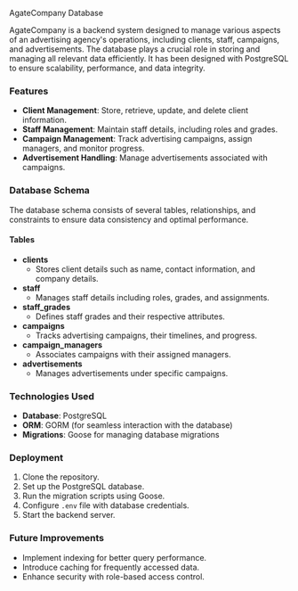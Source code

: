 AgateCompany Database

AgateCompany is a backend system designed to manage various aspects of an advertising agency's operations, including clients, staff, campaigns, and advertisements. The database plays a crucial role in storing and managing all relevant data efficiently. It has been designed with PostgreSQL to ensure scalability, performance, and data integrity.

### Features

- **Client Management**: Store, retrieve, update, and delete client information.
- **Staff Management**: Maintain staff details, including roles and grades.
- **Campaign Management**: Track advertising campaigns, assign managers, and monitor progress.
- **Advertisement Handling**: Manage advertisements associated with campaigns.

### Database Schema

The database schema consists of several tables, relationships, and constraints to ensure data consistency and optimal performance.

#### Tables

- **clients**
  - Stores client details such as name, contact information, and company details.
- **staff**
  - Manages staff details including roles, grades, and assignments.
- **staff_grades**
  - Defines staff grades and their respective attributes.
- **campaigns**
  - Tracks advertising campaigns, their timelines, and progress.
- **campaign_managers**
  - Associates campaigns with their assigned managers.
- **advertisements**
  - Manages advertisements under specific campaigns.

### Technologies Used

- **Database**: PostgreSQL
- **ORM**: GORM (for seamless interaction with the database)
- **Migrations**: Goose for managing database migrations

### Deployment

1. Clone the repository.
2. Set up the PostgreSQL database.
3. Run the migration scripts using Goose.
4. Configure `.env` file with database credentials.
5. Start the backend server.

### Future Improvements

- Implement indexing for better query performance.
- Introduce caching for frequently accessed data.
- Enhance security with role-based access control.



